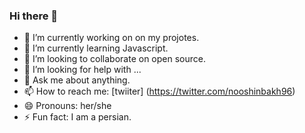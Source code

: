 ### Hi there 👋



- 🔭 I’m currently working on on my projotes.
- 🌱 I’m currently learning  Javascript.
- 👯 I’m looking to collaborate on open source.
- 🤔 I’m looking for help with ...
- 💬 Ask me about anything.
- 📫 How to reach me: [twiiter] (https://twitter.com/nooshinbakh96) 
- 😄 Pronouns: her/she
- ⚡ Fun fact:  I am a persian.

